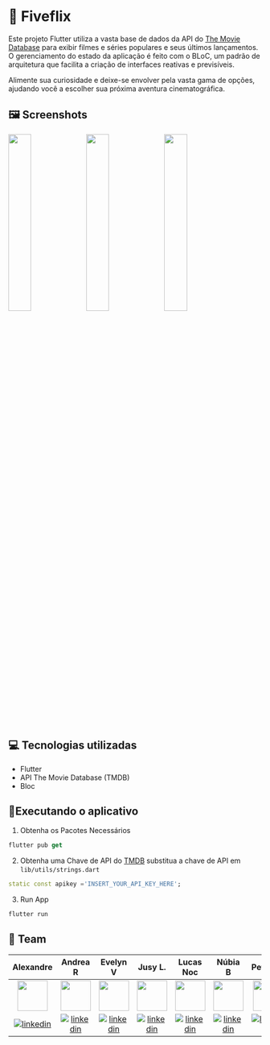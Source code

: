 # 🎥 Fiveflix

Este projeto Flutter utiliza a vasta base de dados da API do [The Movie Database](https://www.themoviedb.org/documentation/api?language=pt-BR) para exibir filmes e séries populares e seus últimos lançamentos. O gerenciamento do estado da aplicação é feito com o BLoC, um padrão de arquitetura que facilita a criação de interfaces reativas e previsíveis.

<p> Alimente sua curiosidade e deixe-se envolver pela vasta gama de opções, ajudando você a escolher sua próxima aventura cinematográfica.</p>

## 🖼️ Screenshots

<p>
<img src="https://github.com/jusylopes/flutter_fiveflix/assets/95923104/65825f36-7075-4980-9161-540d241e94a5" width="30%">
<img src="https://github.com/jusylopes/flutter_fiveflix/assets/95923104/1ee137c7-b642-4372-a5eb-d9105ee12144" width="30%">
<img src="https://github.com/jusylopes/flutter_fiveflix/assets/95923104/ebdce0d0-6e06-4bf7-a14e-7aba5ac4aa2a" width="30%">
</p>

## 💻 Tecnologias utilizadas

- Flutter
- API The Movie Database (TMDB)
- Bloc

## 📱Executando o aplicativo

1. Obtenha os Pacotes Necessários

```dart
flutter pub get
```

2. Obtenha uma Chave de API do [TMDB](https://www.themoviedb.org/documentation/api) substitua a chave de API em `lib/utils/strings.dart`

```dart
static const apikey ='INSERT_YOUR_API_KEY_HERE';
```

3. Run App

```dart
flutter run
```

## 🚀 Team

|                                                                                      Alexandre                                                                                       |                                                                                         Andrea R                                                                                         |                                                                                  Evelyn V                                                                                   |                                                                               Jusy L.                                                                                |                                                                               Lucas Noc                                                                               |                                                                              Núbia B                                                                              |                                                                                           Petronio                                                                                           |                                                                                           Vinicius                                                                                            |                                                                                      Willian                                                                                      |
| :----------------------------------------------------------------------------------------------------------------------------------------------------------------------------------: | :--------------------------------------------------------------------------------------------------------------------------------------------------------------------------------------: | :-------------------------------------------------------------------------------------------------------------------------------------------------------------------------: | :------------------------------------------------------------------------------------------------------------------------------------------------------------------: | :-------------------------------------------------------------------------------------------------------------------------------------------------------------------: | :---------------------------------------------------------------------------------------------------------------------------------------------------------------: | :------------------------------------------------------------------------------------------------------------------------------------------------------------------------------------------: | :-------------------------------------------------------------------------------------------------------------------------------------------------------------------------------------------: | :-------------------------------------------------------------------------------------------------------------------------------------------------------------------------------: |
|                        <a href="https://github.com/AlexandreCalmonJr"><img src="https://avatars.githubusercontent.com/u/87951095?v=4" width="60px"></a><br />                        |                              <a href="https://github.com/devdados"><img src="https://avatars.githubusercontent.com/u/123258962?v=4" width="60px"></a><br />                              |                    <a href="https://github.com/evelyn-vanielly"><img src="https://avatars.githubusercontent.com/u/67793057?v=4" width="60px"></a><br />                     |                    <a href="https://github.com/jusylopes"><img src="https://avatars.githubusercontent.com/u/95923104?v=4" width="60px"></a><br />                    |                     <a href="https://github.com/Lucasnoc"><img src="https://avatars.githubusercontent.com/u/90123470?v=4" width="60px"></a><br />                     |               <a href="https://github.com/nubiabarcellar"><img src="https://avatars.githubusercontent.com/u/131191644?v=4" width="60px"></a><br />                |                               <a href="https://github.com/petronio50"><img src="https://avatars.githubusercontent.com/u/136655989?v=4" width="60px"></a><br />                               |                             <a href="https://github.com/viniciusjsouza"><img src="https://avatars.githubusercontent.com/u/120809254?v=4" width="60px"></a><br />                              |                        <a href="https://github.com/WillianSeidel"><img src="https://avatars.githubusercontent.com/u/126173353?v=4" width="60px"></a><br />                        |
| <a href="https://www.linkedin.com/in/alexandre-calmon-54ab7016a/"><img align="center" src="https://img.shields.io/badge/-alexC-05122A?style=flat&logo=linkedin" alt="linkedin"/></a> | <a href="https://www.linkedin.com/in/andr%C3%A9a-rangel-011826245/"><img align="center" src="https://img.shields.io/badge/-andreaR-05122A?style=flat&logo=linkedin" alt="linkedin"/></a> | <a href="https://www.linkedin.com/in/evelyn-vanielly/"><img align="center" src="https://img.shields.io/badge/-evellyn-05122A?style=flat&logo=linkedin" alt="linkedin"/></a> | <a href="https://www.linkedin.com/in/jusy-lopes/"><img align="center" src="https://img.shields.io/badge/-jusyL-05122A?style=flat&logo=linkedin" alt="linkedin"/></a> | <a href="https://www.linkedin.com/in/nocfidback/"><img align="center" src="https://img.shields.io/badge/-lucasN-05122A?style=flat&logo=linkedin" alt="linkedin"/></a> | <a href="https://www.linkedin.com/in/nubiaB/"><img align="center" src="https://img.shields.io/badge/-nubiaB-05122A?style=flat&logo=linkedin" alt="linkedin"/></a> | <a href="https://www.linkedin.com/in/petr%C3%B4nio-oliveira-11899995/"><img align="center" src="https://img.shields.io/badge/-petronio-05122A?style=flat&logo=linkedin" alt="linkedin"/></a> | <a href="https://www.linkedin.com/in/vinicius-de-jesus-souza-ba7a144a/"><img align="center" src="https://img.shields.io/badge/-vinicius-05122A?style=flat&logo=linkedin" alt="linkedin"/></a> | <a href="https://www.linkedin.com/in/willianrobertoseidel/"><img align="center" src="https://img.shields.io/badge/-willianS-05122A?style=flat&logo=linkedin" alt="linkedin"/></a> |
